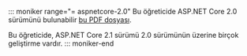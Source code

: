 ::: moniker range="= aspnetcore-2.0"
Bu öğreticide ASP.NET Core 2.0 sürümünü bulunabilir [bu PDF dosyası](https://github.com/aspnet/Docs/tree/master/aspnetcore/data/ef-rp/intro/PDF-6-18-18.pdf).

Bu öğreticide, ASP.NET Core 2.1 sürümü 2.0 sürümünün üzerine birçok geliştirme vardır.
::: moniker-end
